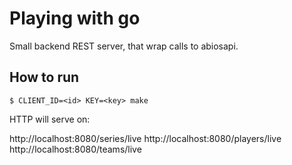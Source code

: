 # Playing with go

Small backend REST server, that wrap calls to abiosapi.

## How to run

```
$ CLIENT_ID=<id> KEY=<key> make
```

HTTP will serve on:

http://localhost:8080/series/live
http://localhost:8080/players/live
http://localhost:8080/teams/live
